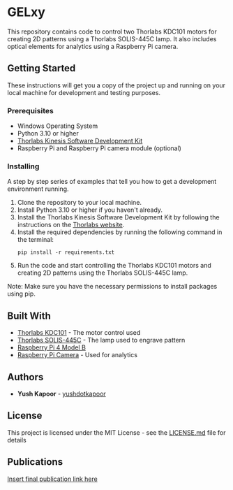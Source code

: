 # GELxy

This repository contains code to control two Thorlabs KDC101 motors for creating 2D patterns using a Thorlabs SOLIS-445C lamp. It also includes optical elements for analytics using a Raspberry Pi camera.

## Getting Started

These instructions will get you a copy of the project up and running on your local machine for development and testing purposes.

### Prerequisites

* Windows Operating System
* Python 3.10 or higher
* [Thorlabs Kinesis Software Development Kit](https://www.thorlabs.com/software_pages/viewsoftwarepage.cfm?code=Motion_Control)
* Raspberry Pi and Raspberry Pi camera module (optional)

### Installing

A step by step series of examples that tell you how to get a development environment running.

1. Clone the repository to your local machine.
2. Install Python 3.10 or higher if you haven't already.
3. Install the Thorlabs Kinesis Software Development Kit by following the instructions on the [Thorlabs website](https://www.thorlabs.com/software_pages/viewsoftwarepage.cfm?code=Motion_Control).
4. Install the required dependencies by running the following command in the terminal:
    ```
    pip install -r requirements.txt
    ```
5. Run the code and start controlling the Thorlabs KDC101 motors and creating 2D patterns using the Thorlabs SOLIS-445C lamp.

Note: Make sure you have the necessary permissions to install packages using pip.


## Built With

* [Thorlabs KDC101](https://www.thorlabs.com/thorproduct.cfm?partnumber=KDC101) - The motor control used
* [Thorlabs SOLIS-445C](https://www.thorlabs.com/thorproduct.cfm?partnumber=SOLIS-445C) - The lamp used to engrave pattern
* [Raspberry Pi 4 Model B](https://www.raspberrypi.com/products/raspberry-pi-4-model-b/)
* [Raspberry Pi Camera](https://www.raspberrypi.org/products/camera-module-v2/) - Used for analytics


## Authors

* **Yush Kapoor** - [yushdotkapoor](https://github.com/yushdotkapoor)

## License

This project is licensed under the MIT License - see the [LICENSE.md](LICENSE.md) file for details

## Publications

[Insert final publication link here]("")


